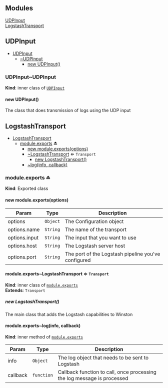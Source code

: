 ## Modules

<dl>
<dt><a href="#LogstashTransport..module_UDPInput">UDPInput</a></dt>
<dd></dd>
<dt><a href="#module_LogstashTransport">LogstashTransport</a></dt>
<dd></dd>
</dl>

<a name="LogstashTransport..module_UDPInput"></a>

## UDPInput

* [UDPInput](#LogstashTransport..module_UDPInput)
    * [~UDPInput](#LogstashTransport..module_UDPInput..UDPInput)
        * [new UDPInput()](#new_LogstashTransport..module_UDPInput..UDPInput_new)

<a name="LogstashTransport..module_UDPInput..UDPInput"></a>

### UDPInput~UDPInput
**Kind**: inner class of [<code>UDPInput</code>](#LogstashTransport..module_UDPInput)  
<a name="new_LogstashTransport..module_UDPInput..UDPInput_new"></a>

#### new UDPInput()
The class that does transmission of logs using the UDP input

<a name="module_LogstashTransport"></a>

## LogstashTransport

* [LogstashTransport](#module_LogstashTransport)
    * [module.exports](#exp_module_LogstashTransport--module.exports) ⏏
        * [new module.exports(options)](#new_module_LogstashTransport--module.exports_new)
        * [~LogstashTransport](#module_LogstashTransport--module.exports..LogstashTransport) ⇐ <code>Transport</code>
            * [new LogstashTransport()](#new_module_LogstashTransport--module.exports..LogstashTransport_new)
        * [~log(info, callback)](#module_LogstashTransport--module.exports..log)

<a name="exp_module_LogstashTransport--module.exports"></a>

### module.exports ⏏
**Kind**: Exported class  
<a name="new_module_LogstashTransport--module.exports_new"></a>

#### new module.exports(options)

| Param | Type | Description |
| --- | --- | --- |
| options | <code>Object</code> | The Configuration object |
| options.name | <code>String</code> | The name of the transport |
| options.input | <code>String</code> | The input that you want to use |
| options.host | <code>String</code> | The Logstash server host |
| options.port | <code>String</code> | The port of the Logstash pipeline you've configured |

<a name="module_LogstashTransport--module.exports..LogstashTransport"></a>

#### module.exports~LogstashTransport ⇐ <code>Transport</code>
**Kind**: inner class of [<code>module.exports</code>](#exp_module_LogstashTransport--module.exports)  
**Extends**: <code>Transport</code>  
<a name="new_module_LogstashTransport--module.exports..LogstashTransport_new"></a>

##### new LogstashTransport()
The main class that adds the Logstash capabilities to Winston

<a name="module_LogstashTransport--module.exports..log"></a>

#### module.exports~log(info, callback)
**Kind**: inner method of [<code>module.exports</code>](#exp_module_LogstashTransport--module.exports)  

| Param | Type | Description |
| --- | --- | --- |
| info | <code>Object</code> | The log object that needs to be sent to Logstash |
| callback | <code>function</code> | Callback function to call, once processing the log message is processed |

